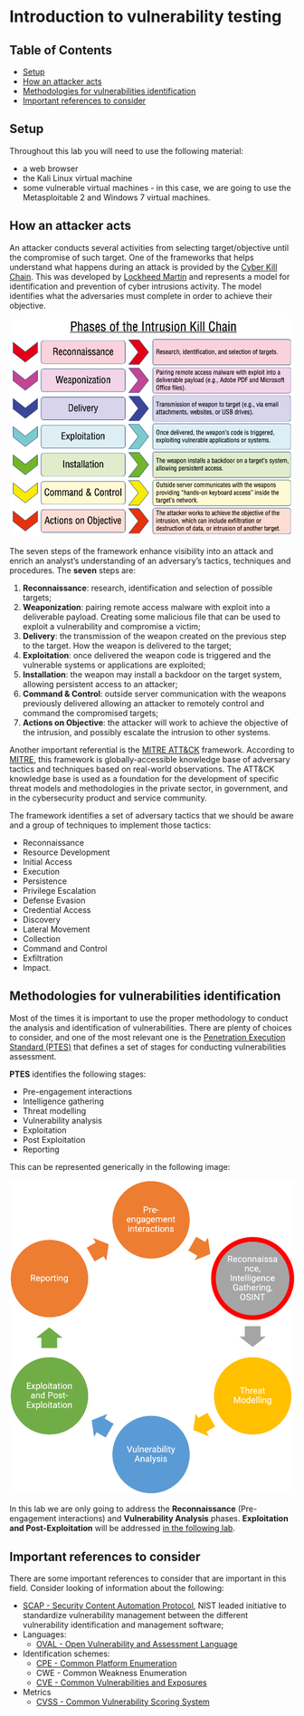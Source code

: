 # Introduction to vulnerability testing <!-- omit in toc -->

## Table of Contents  <!-- omit in toc -->

- [Setup](#setup)
- [How an attacker acts](#how-an-attacker-acts)
- [Methodologies for vulnerabilities identification](#methodologies-for-vulnerabilities-identification)
- [Important references to consider](#important-references-to-consider)

## Setup

Throughout this lab you will need to use the following material:

- a web browser
- the Kali Linux virtual machine
- some vulnerable virtual machines - in this case, we are going to use the Metasploitable 2 and Windows 7 virtual machines.

## How an attacker acts

An attacker conducts several activities from selecting target/objective until the compromise of such target. One of the frameworks that helps understand what happens during an attack is provided by the [Cyber Kill Chain](https://www.lockheedmartin.com/en-us/capabilities/cyber/cyber-kill-chain.html). This was developed by [Lockheed Martin](https://www.lockheedmartin.com/) and represents a model for identification and prevention of cyber intrusions activity. The model identifies what the adversaries must complete in order to achieve their objective.

![intrusion kill chain](assets/picture01.png)

The seven steps of the framework enhance visibility into an attack and enrich an analyst’s understanding of an adversary’s tactics, techniques and procedures. The **seven** steps are:

1. **Reconnaissance**: research, identification and selection of possible targets;
2. **Weaponization**: pairing remote access malware with exploit into a deliverable payload. Creating some malicious file that can be used to exploit a vulnerability and compromise a victim;
3. **Delivery**: the transmission of the weapon created on the previous step to the target. How the weapon is delivered to the target;
4. **Exploitation**: once delivered the weapon code is triggered and the vulnerable systems or applications are exploited;
5. **Installation**: the weapon may install a backdoor on the target system, allowing persistent access to an attacker;
6. **Command & Control**: outside server communication with the weapons previously delivered allowing an attacker to remotely control and command the compromised targets;
7. **Actions on Objective**: the attacker will work to achieve the objective of the intrusion, and possibly escalate the intrusion to other systems.

Another important referential is the [MITRE ATT&CK](https://attack.mitre.org/) framework. According to [MITRE](https://www.mitre.org/), this framework is globally-accessible knowledge base of adversary tactics and techniques based on real-world observations. The ATT&CK knowledge base is used as a foundation for the development of specific threat models and methodologies in the private sector, in government, and in the cybersecurity product and service community.

The framework identifies a set of adversary tactics that we should be aware and a group of techniques to implement those tactics:

* Reconnaissance
* Resource Development
* Initial Access
* Execution
* Persistence
* Privilege Escalation
* Defense Evasion
* Credential Access
* Discovery
* Lateral Movement
* Collection
* Command and Control
* Exfiltration
* Impact.


## Methodologies for vulnerabilities identification

Most of the times it is important to use the proper methodology to conduct the analysis and identification of vulnerabilities. There are plenty of choices to consider, and one of the most relevant one is the [Penetration Execution Standard (PTES)](http://www.pentest-standard.org/index.php/Main_Page) that defines a set of stages for conducting vulnerabilities assessment.

**PTES** identifies the following stages:

- Pre-engagement interactions 
- Intelligence gathering
- Threat modelling
- Vulnerability analysis
- Exploitation
- Post Exploitation
- Reporting

This can be represented generically in the following image:

![](assets/picture02.png)

In this lab we are only going to address the **Reconnaissance** (Pre-engagement interactions) and **Vulnerability Analysis** phases. **Exploitation and Post-Exploitation** will be addressed [in the following lab](../vulnexploit/README.md).

## Important references to consider

There are some important references to consider that are important in this field. Consider looking of information about the following:

* [SCAP - Security Content Automation Protocol](https://scap.nist.gov), NIST leaded initiative to standardize vulnerability management between the different vulnerability identification and management software;
* Languages:
  * [OVAL - Open Vulnerability and Assessment Language](https://oval.cisecurity.org) 
* Identification schemes:
  * [CPE - Common Platform Enumeration](https://cpe.mitre.org)
  * CWE - Common Weakness Enumeration
  * [CVE - Common Vulnerabilities and Exposures](https://cve.mitre.org)
* Metrics
  * [CVSS - Common Vulnerability Scoring System](https://nvd.nist.gov/vuln-metrics/cvss)
